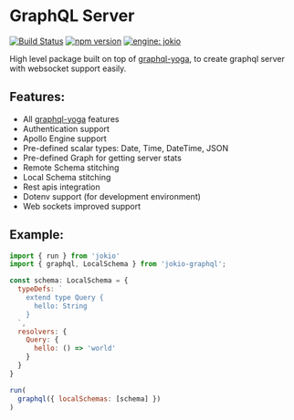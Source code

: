 # GraphQL Server
[![Build Status](https://travis-ci.org/jokio/jokio-graphql.svg?branch=master)](https://travis-ci.org/jokio/jokio-graphql)
[![npm version](https://badge.fury.io/js/jokio-graphql.svg)](https://badge.fury.io/js/jokio-graphql)
[![engine: jokio](https://img.shields.io/badge/engine-%F0%9F%83%8F%20jokio-44cc11.svg)](https://github.com/jokio/jokio)


High level package built on top of [graphql-yoga](https://github.com/graphcool/graphql-yoga), to create graphql server with websocket support easily.

## Features:
* All [graphql-yoga](https://github.com/graphcool/graphql-yoga) features
* Authentication support
* Apollo Engine support
* Pre-defined scalar types: Date, Time, DateTime, JSON
* Pre-defined Graph for getting server stats
* Remote Schema stitching
* Local Schema stitching
* Rest apis integration
* Dotenv support (for development environment)
* Web sockets improved support


## Example:
```js
import { run } from 'jokio'
import { graphql, LocalSchema } from 'jokio-graphql';

const schema: LocalSchema = {
  typeDefs: `
    extend type Query {
      hello: String
    }
  `,
  resolvers: {
    Query: {
      hello: () => 'world'
    }
  }
}

run(
  graphql({ localSchemas: [schema] })
)
```
